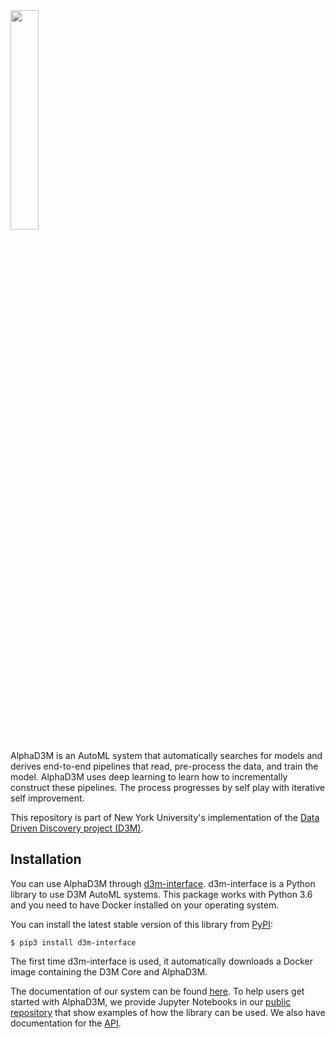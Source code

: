 <img src="https://gitlab.com/ViDA-NYU/d3m/alphad3m/-/raw/devel/AlphaD3M_logo.png" width=30%>


AlphaD3M is an AutoML system that automatically searches for models and derives end-to-end pipelines that read, pre-process the data, and train the model.
AlphaD3M uses deep learning to learn how to incrementally construct these pipelines. The process progresses by self play with iterative self improvement.

This repository is part of New York University's implementation of the [Data Driven Discovery project (D3M)](https://datadrivendiscovery.org/).


Installation
------------


You can use AlphaD3M through [d3m-interface](https://d3m-interface.readthedocs.io/en/latest/).  d3m-interface is a Python library to use D3M AutoML systems.
This package works with Python 3.6 and  you need to have Docker installed on your operating system.

You  can install the latest stable version of this library from [PyPI](https://pypi.org/project/d3m-interface/):

```
$ pip3 install d3m-interface
```

The first time d3m-interface is used, it automatically downloads a Docker image containing the D3M Core and AlphaD3M.


The documentation of our system can be found [here](https://d3m-interface.readthedocs.io/).
To help users get started with AlphaD3M, we provide Jupyter Notebooks in our
[public repository](https://gitlab.com/ViDA-NYU/d3m/d3m_interface/-/tree/master/examples) that show examples of how the library can be used.
We also have documentation for the [API](https://d3m-interface.readthedocs.io/en/latest/api.html).
